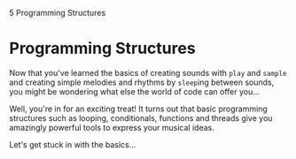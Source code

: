 5 Programming Structures

# Programming Structures

Now that you've learned the basics of creating sounds with `play` and
`sample` and creating simple melodies and rhythms by `sleep`ing between
sounds, you might be wondering what else the world of code can offer
you...

Well, you're in for an exciting treat! It turns out that basic
programming structures such as looping, conditionals, functions and
threads give you amazingly powerful tools to express your musical ideas.

Let's get stuck in with the basics...

